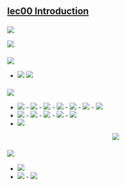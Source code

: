 ## [lec00 Introduction](http://web.stanford.edu/class/cs106l/lectures/lecture00/00_Introduction.pdf )
  
### <img src="https://latex.codecogs.com/gif.latex?&#x5C;textbf{Motivation}"/>
  
<img src="https://latex.codecogs.com/gif.latex?&#x5C;text{Learn%20how%20to%20write%20&#x5C;textbf{powerful}%20and%20&#x5C;textbf{elegant}%20code}"/>
  
### <img src="https://latex.codecogs.com/gif.latex?&#x5C;textbf{Why%20learn%20C++?}"/>
  
- <img src="https://latex.codecogs.com/gif.latex?&#x5C;textbf{Popularity}"/>  <img src="https://latex.codecogs.com/gif.latex?&#x5C;rightarrow%20&#x5C;text{love%20by%20programmers%20and%20large%20company}"/>
  
### <img src="https://latex.codecogs.com/gif.latex?&#x5C;textbf{Assembly}"/>
  
- <img src="https://latex.codecogs.com/gif.latex?&#x5C;textbf{Pros}"/>
    - <img src="https://latex.codecogs.com/gif.latex?&#x5C;text{simple%20instructions}"/>
        - <img src="https://latex.codecogs.com/gif.latex?&#x5C;text{add}"/>
        - <img src="https://latex.codecogs.com/gif.latex?&#x5C;text{substract}"/>
        - <img src="https://latex.codecogs.com/gif.latex?&#x5C;text{move}"/>
    - <img src="https://latex.codecogs.com/gif.latex?&#x5C;text{extremely%20fast}"/>
    - <img src="https://latex.codecogs.com/gif.latex?&#x5C;text{give%20you%20compelte%20control%20on%20program}"/>
- <img src="https://latex.codecogs.com/gif.latex?&#x5C;textbf{Cons}"/>
    - <img src="https://latex.codecogs.com/gif.latex?&#x5C;text{Even%20simple%20task%20may%20require%20&#x5C;textbf{lots}%20of%20code}"/>
    - <img src="https://latex.codecogs.com/gif.latex?&#x5C;text{poor%20readability}"/>
    - <img src="https://latex.codecogs.com/gif.latex?&#x5C;text{extremely%20unportable}"/>
    - <img src="https://latex.codecogs.com/gif.latex?&#x5C;text{difficult%20to%20write}"/>
- <img src="https://latex.codecogs.com/gif.latex?&#x5C;textbf{But%20computer%20only%20understand%20assmebly%20language}"/>
<p align="center"><img src="https://latex.codecogs.com/gif.latex?&#x5C;texttt{Program%20}%20&#x5C;underrightarrow{&#x5C;textbf{&#x5C;hspace{10mm}Compiler&#x5C;hspace{10mm}}}%20&#x5C;texttt{%20Assembly%20}"/></p>  
  
  
### <img src="https://latex.codecogs.com/gif.latex?&#x5C;textbf{C}"/>
  
- <img src="https://latex.codecogs.com/gif.latex?&#x5C;text{C%20was%20popular%20since%20it%20was%20simple}"/>
- <img src="https://latex.codecogs.com/gif.latex?&#x5C;textbf{Cons}"/>
    - <img src="https://latex.codecogs.com/gif.latex?&#x5C;textbf{NO%20OOP}"/>
  